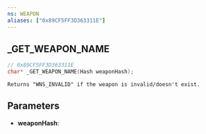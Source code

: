 ```yaml
---
ns: WEAPON
aliases: ["0x89CF5FF3D363311E"]
---
```

## _GET_WEAPON_NAME

```c
// 0x89CF5FF3D363311E
char* _GET_WEAPON_NAME(Hash weaponHash);
```

```
Returns "WNS_INVALID" if the weapon is invalid/doesn't exist.
```

## Parameters
* **weaponHash**:
